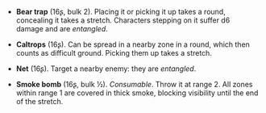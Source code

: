 * **Bear trap** (16ʂ, bulk 2).
Placing it or picking it up takes a round, concealing it takes a stretch. Characters stepping on it suffer d6 damage and are _entangled_.


* **Caltrops** (16ʂ).
Can be spread in a nearby zone in a round, which then counts as difficult ground. Picking them up takes a stretch.


* **Net** (16ʂ).
Target a nearby enemy: they are _entangled_.


* **Smoke bomb** (16ʂ, bulk ½).
_Consumable_.
Throw it at range 2. All zones within range 1 are covered in thick smoke, blocking visibility until the end of the stretch.



